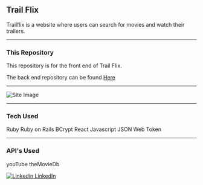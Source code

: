 ## Trail Flix
Trailflix is a website where users can search for movies and watch their trailers.

---

### This Repository
This  repository is for the front end of Trail Flix.

The back end repository can be found [Here](https://github.com/aduterte/trailflix-back-end)

---

![Site Image](https://alessandro-duterte.netlify.app/images/trailflix.png)

***

### Tech Used
Ruby
Ruby on Rails
BCrypt
React
Javascript
JSON Web Token

---

### API's Used
youTube theMovieDb

[![Linkedin](https://i.stack.imgur.com/gVE0j.png) LinkedIn](https://www.linkedin.com/in/alessandro-duterte/)